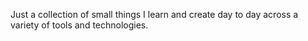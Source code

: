 Just a collection of small things I learn and create day to day across a variety of tools and technologies.

